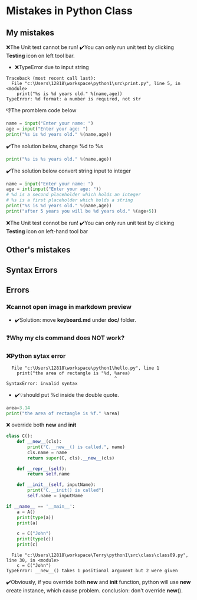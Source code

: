 # Mistakes in Python Class
## My mistakes

❌The Unit test cannot be run!
✔️You can only run unit test by clicking **Testing** icon on left tool bar.

* ❌TypeError due to input string
```output
Traceback (most recent call last):
  File "c:\Users\12818\workspace\python1\src\print.py", line 5, in <module>
    print("%s is %d years old." %(name,age))
TypeError: %d format: a number is required, not str
```
👎The promblem code below
```py
name = input("Enter your name: ")
age = input("Enter your age: ")
print("%s is %d years old." %(name,age))
```
✔️The solution below, change %d to %s
```py
print("%s is %s years old." %(name,age))
```
✔️The solution below convert string input to integer
```py
name = input("Enter your name: ")
age = int(input("Enter your age: "))
# %d is a second placeholder which holds an integer
# %s is a first placeholder which holds a string
print("%s is %d years old." %(name,age))
print("after 5 years you will be %d years old." %(age+5))
```

❌The Unit test connot be run!
✔️You can only run unit test by clicking **Testing** icon on left-hand tool bar

## Other's mistakes

## Syntax Errors

## Errors
### ❌cannot open image in markdown preview
* ✔️Solution: move **keyboard.md** under **doc/** folder.

### ❓Why my cls command does NOT work?


### ❌Python sytax error
```output
  File "c:\Users\12818\workspace\python1\hello.py", line 1
    print("the area of rectangle is "%d, %area)
                                         ^     
SyntaxError: invalid syntax
```
* ✔️💡should put %d inside the double quote.
```py
area=3.14
print("the area of rectangle is %f." %area)
```

❌ override both __new__ and __init__
```py
class C():
    def __new__(cls): 
        print("C.__new__() is called.", name)
        cls.name = name
        return super(C, cls).__new__(cls)

    def __repr__(self):
        return self.name

    def __init__(self, inputName):
        print("C.__init() is called")
        self.name = inputName

if __name__ == '__main__':
    a = A()
    print(type(a))
    print(a)

    c = C("John")
    print(type(c))
    print(c)
```

```output
  File "c:\Users\12818\workspace\Terry\python1\src\class\class09.py", line 30, in <module>        
    c = C("John")
TypeError: __new__() takes 1 positional argument but 2 were given
```
✔️Obviously, if you override both __new__ and __init__ function, python will use __new__ create instance, which cause problem. conclusion: don't override __new__().